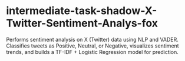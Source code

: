 # intermediate-task-shadow-X-Twitter-Sentiment-Analys-fox
Performs sentiment analysis on X (Twitter) data using NLP and VADER. Classifies tweets as Positive, Neutral, or Negative, visualizes sentiment trends, and builds a TF-IDF + Logistic Regression model for prediction.
